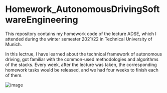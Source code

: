# Homework_AutonomousDrivingSoftwareEngineering
This repository contains my homework code of the lecture ADSE, which I attended during the winter semester 2021/22 in Technical University of Munich.

In this lectrue, I have learned about the technical framework of autonomous driving, got familiar with the common-used methodologies and algorithms of the stacks.
Every week, after the lecture was taken, the corresponding homework tasks would be released, and we had four weeks to finish each of them.

![image](https://user-images.githubusercontent.com/83095045/159155710-358f6139-f5ec-4160-8129-f2246f73bb70.png)
